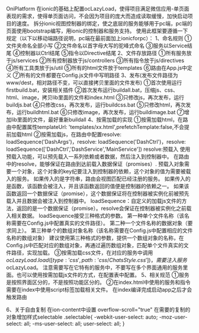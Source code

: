 OniPlatform
在ionic的基础上配置ocLazyLoad，使得项目满足微信应用-单页面表现的需求，使得单页面访问，不会因为项目的庞大而造成读取缓慢，加快启动项目的速度。
拆分ionic视图控制器的绑定，使之底层的服务能够用于pc端，pc端的页面使用bootstrap编写，用ionic的控制器和服务支持。
使用此框架要遵循一下规定（以下以移动端路径说明，pc端在最前面加上ionicforpc）：
1、命名规则
①文件夹命名全部小写
②文件命名以首字母大写的驼峰式命名
③服务以Service结尾
④控制器以Ctrl结尾
⑤指令以Directive结尾
2、文件存放路径
①所有服务放于js/services
②所有控制器放于js/controllers
③所有指令放于js/directives
④所有工具类放于js/util
⑤所有的html文件放于templates
⑥路由在App.js中定义
⑦所有的文件都要在Config.js文件中写明路径
3、发布(发布文件路径为www/dest，相对路径不变，可以直接拷贝里面的文件发布)
①首次使用运行firstbuild.bat，安装相关插件
②首次发布运行buildall.bat，压缩js、css、html、image，拷贝lib里面的文件和index.html
③只修改js，再次发布，运行buildjs.bat
④只修改css，再次发布，运行buildcss.bat
⑤只修改html，再次发布，运行buildhtml.bat
⑥只修改image，再次发布，运行buildimage.bat
⑦增加lib里面的文件，最好重新buildall
4、按需加载的实现
①按需加载html，在路由中配置属性templateUrl: 'templates/xx.html',prefetchTemplate:false,不会提前加载html
②按需加载js，在路由中配置resolve: loadSequence('DashArgs')，resolve: loadSequence('DashCtrl')，resolve: loadSequence(['DashCtrl','DashService','MainService'])
  resolve:预载入
  使用预载入功能，可以预先载入一系列依赖或者数据，然后注入到控制器中。
  在路由中的resolve，能够保证在路由到达前载入数据保证（promises）.
  预载入对象需要一个对象，这个对象的key纪要注入到控制器的依赖，这个对象的值为需要被载入的服务。
  如果传入的是字符串，路由会视图匹配已经注册的服务。
  如果传入的是函数，该函数会被注入，并且该函数返回的值便是控制器的依赖之一。
  如果该函数返回一个数据保证（promise），这个数据保证将在控制器被实例化前被预先载入并且数据会被注入到控制器中。
  loadSequence：自定义的加载js文件的方法，返回的是一个数据保证（promise）。resolve会保证在控制器被实例化之前载入相关数据。
  loadSequence接受三种格式的参数。
  第一种单个文件名称（该名称需要在Config.js中配置真实的文件路径）。
  第二种一个文件名称的数据对象（要求同上）。
  第三种单个的数组对象名称（该名称需要在Config.js中配置相应的文件名称的数组对象）
  建议使用第三种格式的参数，提供一个数组对象的名称，在Config.js中匹配对应的数组对象，再通过遍历数组对象，匹配单个文件真实的文件路径，实现加载。
③按需加载css文件，在对应的服务中调用 $ocLazyLoad.load( [{type: 'css', path: 'css/ChatsStyle.css'}])，需要注入服务$ocLazyLoad。
  注意需要写在它特有的服务中，不要写在多个界面通用的服务里面。也可以使用按需加载js文件的方式，在配置表中配置。
5、相关规范
①服务是按照界面区分的，不是按照功能区分的。
②在index.html中使用的服务和指令需要在index中使用script标签加载相关文件。
  在index编译完成启动app之后才会触发路由


  6、关于自由复制
    在ion-content中设置 overflow-scroll="true"
    在需要的复制的对象增加样式selectable
    .selectable{
      -webkit-user-select: auto;
      -moz-user-select: all;
      -ms-user-select: all;
      user-select: all;
    }